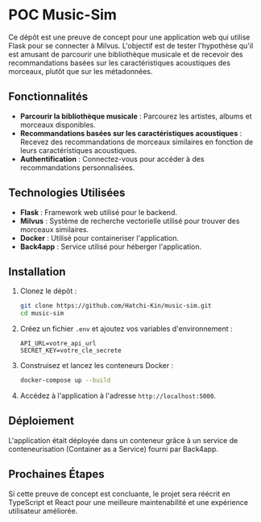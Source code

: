 # POC Music-Sim

Ce dépôt est une preuve de concept pour une application web qui utilise Flask pour se connecter à Milvus. L'objectif est de tester l'hypothèse qu'il est amusant de parcourir une bibliothèque musicale et de recevoir des recommandations basées sur les caractéristiques acoustiques des morceaux, plutôt que sur les métadonnées.

## Fonctionnalités

- **Parcourir la bibliothèque musicale** : Parcourez les artistes, albums et morceaux disponibles.
- **Recommandations basées sur les caractéristiques acoustiques** : Recevez des recommandations de morceaux similaires en fonction de leurs caractéristiques acoustiques.
- **Authentification** : Connectez-vous pour accéder à des recommandations personnalisées.

## Technologies Utilisées

- **Flask** : Framework web utilisé pour le backend.
- **Milvus** : Système de recherche vectorielle utilisé pour trouver des morceaux similaires.
- **Docker** : Utilisé pour containeriser l'application.
- **Back4app** : Service utilisé pour héberger l'application.

## Installation

1. Clonez le dépôt :
    ```sh
    git clone https://github.com/Hatchi-Kin/music-sim.git
    cd music-sim
    ```

2. Créez un fichier `.env` et ajoutez vos variables d'environnement :
    ```env
    API_URL=votre_api_url
    SECRET_KEY=votre_cle_secrete
    ```

3. Construisez et lancez les conteneurs Docker :
    ```sh
    docker-compose up --build
    ```

4. Accédez à l'application à l'adresse `http://localhost:5000`.

## Déploiement

L'application était déployée dans un conteneur grâce à un service de conteneurisation (Container as a Service) fourni par Back4app.

## Prochaines Étapes

Si cette preuve de concept est concluante, le projet sera réécrit en TypeScript et React pour une meilleure maintenabilité et une expérience utilisateur améliorée.
